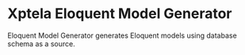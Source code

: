 # Xptela Eloquent Model Generator

Eloquent Model Generator generates Eloquent models using database schema as a source.
